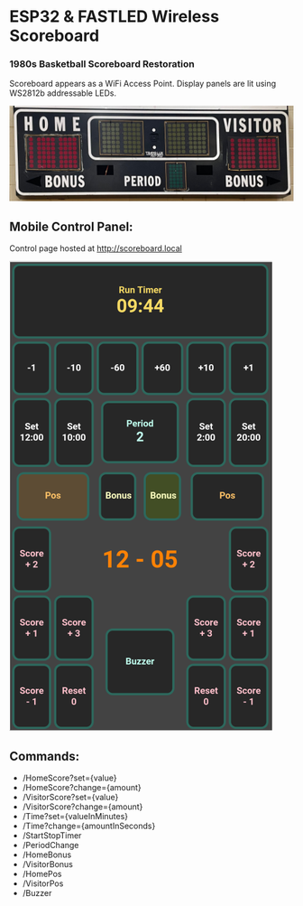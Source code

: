 # ESP32 & FASTLED Wireless Scoreboard
### 1980s Basketball Scoreboard Restoration
    
Scoreboard appears as a WiFi Access Point. Display panels are lit using WS2812b addressable LEDs. 

![Physical Scoreboard](Scoreboard.jpeg)


## Mobile Control Panel:
Control page hosted at http://scoreboard.local
    
![Mobile Web Controller](Controller.png)

## Commands:
- /HomeScore?set={value}
- /HomeScore?change={amount}
- /VisitorScore?set={value}
- /VisitorScore?change={amount}
- /Time?set={valueInMinutes}
- /Time?change={amountInSeconds}
- /StartStopTimer
- /PeriodChange
- /HomeBonus
- /VisitorBonus
- /HomePos
- /VisitorPos
- /Buzzer